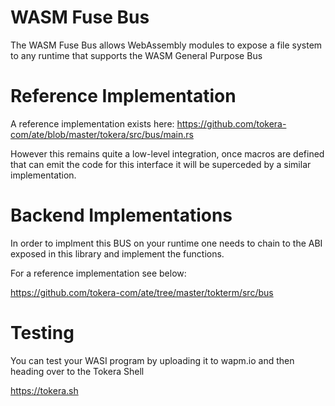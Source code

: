 # WASM Fuse Bus

The WASM Fuse Bus allows WebAssembly modules to expose a file system
to any runtime that supports the WASM General Purpose Bus

# Reference Implementation

A reference implementation exists here:
https://github.com/tokera-com/ate/blob/master/tokera/src/bus/main.rs

However this remains quite a low-level integration, once macros are
defined that can emit the code for this interface it will be superceded
by a similar implementation.

# Backend Implementations

In order to implment this BUS on your runtime one needs to chain to
the ABI exposed in this library and implement the functions.

For a reference implementation see below:

https://github.com/tokera-com/ate/tree/master/tokterm/src/bus

# Testing

You can test your WASI program by uploading it to wapm.io and then heading over to the Tokera Shell

https://tokera.sh